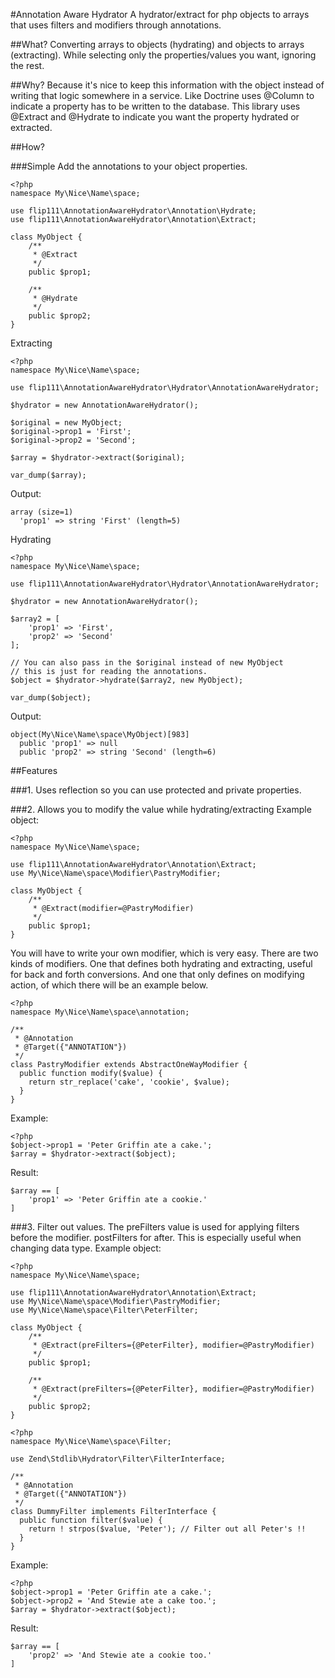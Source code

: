 #Annotation Aware Hydrator
A hydrator/extract for php objects to arrays that uses filters and modifiers through annotations.

##What?
Converting arrays to objects (hydrating) and objects to arrays (extracting).
While selecting only the properties/values you want, ignoring the rest.

##Why?
Because it's nice to keep this information with the object instead of writing that logic somewhere in a service. Like Doctrine uses @Column to indicate a property has to be written to the database. This library uses @Extract and @Hydrate to indicate you want the property hydrated or extracted.

##How?

###Simple
Add the annotations to your object properties.

```
<?php
namespace My\Nice\Name\space;

use flip111\AnnotationAwareHydrator\Annotation\Hydrate;
use flip111\AnnotationAwareHydrator\Annotation\Extract;

class MyObject {
	/**
	 * @Extract
	 */
	public $prop1;

	/**
	 * @Hydrate
	 */
	public $prop2;
}
```

Extracting
```
<?php
namespace My\Nice\Name\space;

use flip111\AnnotationAwareHydrator\Hydrator\AnnotationAwareHydrator;

$hydrator = new AnnotationAwareHydrator();

$original = new MyObject;
$original->prop1 = 'First';
$original->prop2 = 'Second';

$array = $hydrator->extract($original);

var_dump($array);
```
Output:
```
array (size=1)
  'prop1' => string 'First' (length=5)
```

Hydrating
```
<?php
namespace My\Nice\Name\space;

use flip111\AnnotationAwareHydrator\Hydrator\AnnotationAwareHydrator;

$hydrator = new AnnotationAwareHydrator();

$array2 = [
	'prop1' => 'First',
	'prop2' => 'Second'
];

// You can also pass in the $original instead of new MyObject
// this is just for reading the annotations.
$object = $hydrator->hydrate($array2, new MyObject);

var_dump($object);
```

Output:
```
object(My\Nice\Name\space\MyObject)[983]
  public 'prop1' => null
  public 'prop2' => string 'Second' (length=6)
```

##Features

###1. Uses reflection so you can use protected and private properties.

###2. Allows you to modify the value while hydrating/extracting
Example object:
```
<?php
namespace My\Nice\Name\space;

use flip111\AnnotationAwareHydrator\Annotation\Extract;
use My\Nice\Name\space\Modifier\PastryModifier;

class MyObject {
	/**
	 * @Extract(modifier=@PastryModifier)
	 */
	public $prop1;
}
```

You will have to write your own modifier, which is very easy. There are two kinds of modifiers. One that defines both hydrating and extracting, useful for back and forth conversions. And one that only defines on modifying action, of which there will be an example below.
```
<?php
namespace My\Nice\Name\space\annotation;

/**
 * @Annotation
 * @Target({"ANNOTATION"})
 */
class PastryModifier extends AbstractOneWayModifier {
  public function modify($value) {
    return str_replace('cake', 'cookie', $value);
  }
}
```

Example:
```
<?php
$object->prop1 = 'Peter Griffin ate a cake.';
$array = $hydrator->extract($object);
```
Result:
```
$array == [
	'prop1' => 'Peter Griffin ate a cookie.'
]
```

###3. Filter out values.
The preFilters value is used for applying filters before the modifier. postFilters for after. This is especially useful when changing data type.
Example object:
```
<?php
namespace My\Nice\Name\space;

use flip111\AnnotationAwareHydrator\Annotation\Extract;
use My\Nice\Name\space\Modifier\PastryModifier;
use My\Nice\Name\space\Filter\PeterFilter;

class MyObject {
	/**
	 * @Extract(preFilters={@PeterFilter}, modifier=@PastryModifier)
	 */
	public $prop1;
	
	/**
	 * @Extract(preFilters={@PeterFilter}, modifier=@PastryModifier)
	 */
	public $prop2;
}
```

```
<?php
namespace My\Nice\Name\space\Filter;

use Zend\Stdlib\Hydrator\Filter\FilterInterface;

/**
 * @Annotation
 * @Target({"ANNOTATION"})
 */
class DummyFilter implements FilterInterface {
  public function filter($value) {
    return ! strpos($value, 'Peter'); // Filter out all Peter's !!
  }
}
```

Example:
```
<?php
$object->prop1 = 'Peter Griffin ate a cake.';
$object->prop2 = 'And Stewie ate a cake too.';
$array = $hydrator->extract($object);
```
Result:
```
$array == [
	'prop2' => 'And Stewie ate a cookie too.'
]
```